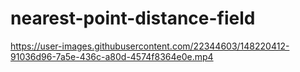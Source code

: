 # nearest-point-distance-field

https://user-images.githubusercontent.com/22344603/148220412-91036d96-7a5e-436c-a80d-4574f8364e0e.mp4

